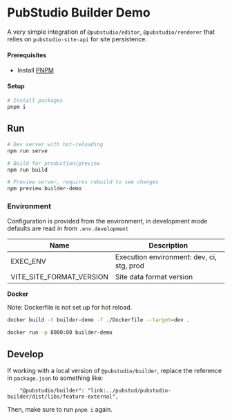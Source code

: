 # PubStudio Builder Demo

A very simple integration of `@pubstudio/editor`, `@pubstudio/renderer` that relies on `pubstudio-site-api` for site persistence.

#### Prerequisites

- Install [PNPM](https://pnpm.io/)

#### Setup

```bash
# Install packages
pnpm i
```

## Run

```bash
# Dev server with hot-reloading
npm run serve

# Build for production/preview
npm run build

# Preview server, requires rebuild to see changes
npm preview builder-demo
```

### Environment

Configuration is provided from the environment, in development mode defaults are read in from `.env.development`

| Name                     | Description                               |
| ------------------------ | ----------------------------------------- |
| EXEC_ENV                 | Execution environment: dev, ci, stg, prod |
| VITE_SITE_FORMAT_VERSION | Site data format version                  |

**Docker**

Note: Dockerfile is not set up for hot reload.

```bash
docker build -t builder-demo -f ./Dockerfile --target=dev .

docker run -p 8080:80 builder-demo
```

## Develop

If working with a local version of `@pubstudio/builder`, replace the reference in `package.json` to something like:

```
    "@pubstudio/builder": "link:../pubstud/pubstudio-builder/dist/libs/feature-external",
```

Then, make sure to run `pnpm i` again.
